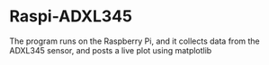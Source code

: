 Raspi-ADXL345
=============

The program runs on the Raspberry Pi, and it collects data from the ADXL345 sensor, and posts a live plot using matplotlib
